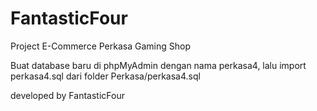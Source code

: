 FantasticFour
=============
Project E-Commerce Perkasa Gaming Shop

Buat database baru di phpMyAdmin dengan nama perkasa4, lalu import perkasa4.sql dari folder Perkasa/perkasa4.sql

developed by FantasticFour
